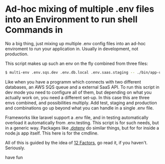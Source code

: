# Ad-hoc mixing of multiple .env files into an Environment to run shell Commands in

No a big thing, just mixing up multiple .env config files into an ad-hoc enviroment to run your application in. Usually in development, not production. 

This script makes up such an env on the fly combined from three files:

```sh
$ multi-env .env.sqs.dev .env.db.local .env.saas.staging -- ./bin/app-under-development
```

Like when you have a programm which connects with two different databases, an AWS SQS queue and a external SaaS API. To run this script in dev mode you need to configure all of them, but depending on what you actually work on, you need a different set-up. In this case this are three envs combined, and possibilities multiply. Add test, staging and production and combinations go up beyond what you can handle in a single .env file. 

Frameworks like laravel support a .env file, and in testing automatically overload it automatically from .env.testing. This script is for such needs, but in a generic way. Packages like [.dotenv](https://www.npmjs.com/package/dotenv) do similar things, but for for inside a node.js app itself. This here is for the cmdline. 

All of this is guided by the idea of [12 Factors](https://12factor.net/config), go read it, if you haven't. Seriously. 

have fun

